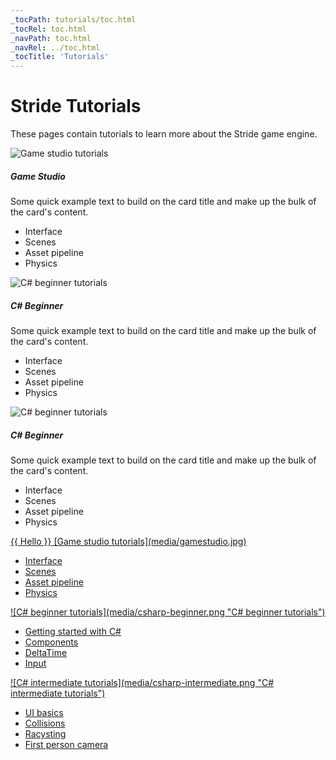 ```yaml
---
_tocPath: tutorials/toc.html
_tocRel: toc.html
_navPath: toc.html
_navRel: ../toc.html
_tocTitle: 'Tutorials'
---
```


# Stride Tutorials
These pages contain tutorials to learn more about the Stride game engine.

<div class="row g-4">
    <div class="col-md-6">
        <div class="card">
          <img src="media/gamestudio.jpg" class="card-img-top" alt="Game studio tutorials">
          <div class="card-body">
            <h5 class="card-title">Game Studio</h5>
            <p class="card-text">Some quick example text to build on the card title and make up the bulk of the card's content.</p>
            <ul>
                <li>Interface</li> 
                <li>Scenes</li> 
                <li>Asset pipeline</li> 
                <li>Physics</li> 
            </ul>
          </div>
        </div>
    </div>
    <div class="col-md-6">
        <div class="card">
          <img src="media/csharp-beginner.png" class="card-img-top" alt="C# beginner tutorials">
          <div class="card-body">
            <h5 class="card-title">C# Beginner</h5>
            <p class="card-text">Some quick example text to build on the card title and make up the bulk of the card's content.</p>
            <ul>
                <li>Interface</li> 
                <li>Scenes</li> 
                <li>Asset pipeline</li> 
                <li>Physics</li> 
            </ul>
          </div>
        </div>
    </div>
    <div class="col-md-6">
        <div class="card">
          <img src="media/csharp-beginner.png" class="card-img-top" alt="C# beginner tutorials">
          <div class="card-body">
            <h5 class="card-title">C# Beginner</h5>
            <p class="card-text">Some quick example text to build on the card title and make up the bulk of the card's content.</p>
            <ul>
                <li>Interface</li> 
                <li>Scenes</li> 
                <li>Asset pipeline</li> 
                <li>Physics</li> 
            </ul>
          </div>
        </div>
    </div>
</div>


<div class="card">
    <a href="gamestudio/index.md"> 
        <div class='stride-documentation-image'>
            {{ Hello }}
            [Game studio tutorials](media/gamestudio.jpg)
        </div>
        <div class='tutorial_description'>
            <ul>
                <li>Interface</li> 
                <li>Scenes</li> 
                <li>Asset pipeline</li> 
                <li>Physics</li> 
            </ul>
        </div>
    </a>
</div>
<div class="card">
    <a href="csharpbeginner/index.md"> 
        <div class='stride-documentation-image'>
            ![C# beginner tutorials](media/csharp-beginner.png "C# beginner tutorials")
        </div>
        <div class='tutorial_description'>
            <ul>
                <li>Getting started with C#</li> 
                <li>Components</li> 
                <li>DeltaTime</li> 
                <li>Input</li> 
            </ul>
        </div>
    </a>
</div>
<div class="col-md-6">
    <div class="card">
        <a href="csharpintermediate/index.md"> 
            <div class='stride-documentation-image'>
                ![C# intermediate tutorials](media/csharp-intermediate.png "C# intermediate tutorials")
            </div>
            <div class='tutorial_description'>
                <ul>
                    <li>UI basics</li> 
                    <li>Collisions</li> 
                    <li>Racysting</li> 
                    <li>First person camera</li> 
                </ul>
            </div>
        </a>
    </div>
</div>

